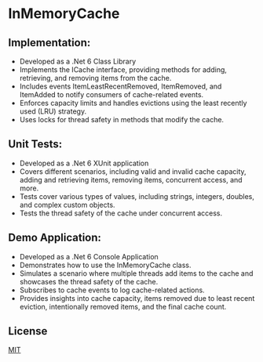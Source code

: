# InMemoryCache 

## Implementation:

- Developed as a .Net 6 Class Library
- Implements the ICache interface, providing methods for adding, retrieving, and removing items from the cache.
- Includes events ItemLeastRecentRemoved, ItemRemoved, and ItemAdded to notify consumers of cache-related events.
- Enforces capacity limits and handles evictions using the least recently used (LRU) strategy.
- Uses locks for thread safety in methods that modify the cache.

## Unit Tests:

- Developed as a .Net 6 XUnit application
- Covers different scenarios, including valid and invalid cache capacity, adding and retrieving items, removing items, concurrent access, and more.
- Tests cover various types of values, including strings, integers, doubles, and complex custom objects.
- Tests the thread safety of the cache under concurrent access.

## Demo Application:

- Developed as a .Net 6 Console Application
- Demonstrates how to use the InMemoryCache class.
- Simulates a scenario where multiple threads add items to the cache and showcases the thread safety of the cache.
- Subscribes to cache events to log cache-related actions.
- Provides insights into cache capacity, items removed due to least recent eviction, intentionally removed items, and the final cache count.


## License

[MIT](https://choosealicense.com/licenses/mit/)
